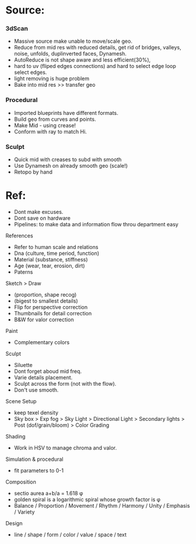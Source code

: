 
# Source:  
  
### 3dScan   
- Massive source make unable to move/scale geo.    
- Reduce from mid res with reduced details, get rid of bridges, valleys, noise, unfolds, duplinverted faces, Dynamesh.   
- AutoReduce is not shape aware and less efficient(30%),   
- hard to uv (fliped edges connections) and hard to select edge loop select edges.     
- light removing is huge problem  
- Bake into mid res >> transfer geo    

### Procedural   
- Imported blueprints have different formats.
- Build geo from curves and points.  
- Make Mid -  using crease! 
- Conform with ray to match Hi.  

### Sculpt  
- Quick mid with creases to subd with smooth    
- Use Dynamesh on already smooth geo    (scale!)  
- Retopo by hand  




# Ref:
   - Dont make excuses.   
   - Dont save on hardware  
   - Pipelines: to make data and information flow throu department easy   

References   
   - Refer to human scale and relations  
   - Dna (culture, time period, function)     
   - Material (substance, stiffness)  
   - Age (wear, tear, erosion, dirt)   
   - Paterns      
 
Sketch > Draw    
   - (proportion, shape recog)  
   - (bigest to smallest details)   
   - Flip  for perspective correction     
   - Thumbnails for detail correction    
   - B&W for valor correction    
   
Paint    
   - Complementary colors  
   
Sculpt  
   - Siluette  
   - Dont forget aboud mid freq.    
   - Varie details placement.     
   - Sculpt across the form (not with the flow).    
   - Don't use smooth.       

Scene Setup   
   - keep texel density  
   - Sky box > Exp fog > Sky Light > Directional Light > Secondary lights > Post (dof/grain/bloom) > Color Grading    

Shading
   - Work in HSV to manage chroma and valor.      
   
Simulation & procedural   
   - fit parameters to 0-1  

Composition
   - sectio aurea a+b/a = 1.618 φ  
   - golden spiral is a logarithmic spiral whose growth factor is φ  
   - Balance / Proportion / Movement / Rhythm / Harmony / Unity / Emphasis / Variety  
   
Design 
   - line / shape / form / color / value / space / text  
